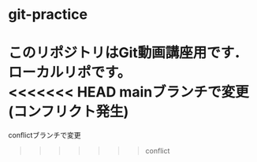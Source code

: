 # git-practice
このリポジトリはGit動画講座用です．
ローカルリポです。  
<<<<<<< HEAD
mainブランチで変更(コンフリクト発生)
=======
conflictブランチで変更
>>>>>>> conflict
